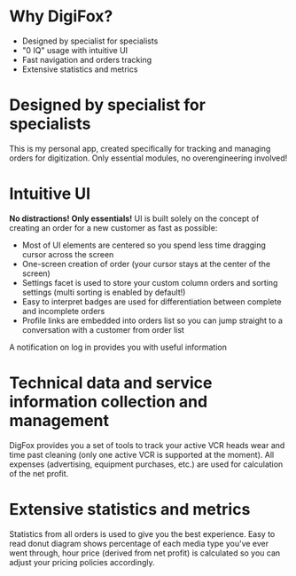 # Why DigiFox?
 - Designed by specialist for specialists
 - "0 IQ" usage with intuitive UI
 - Fast navigation and orders tracking
 - Extensive statistics and metrics
 
# Designed by specialist for specialists

This is my personal app, created specifically for tracking and managing orders for digitization. Only essential modules, no overengineering involved! 

# Intuitive UI

**No distractions! Only essentials!**
UI is built solely on the concept of creating an order for a new customer as fast as possible:

 - Most of UI elements are centered so you spend less time dragging cursor across the screen
 - One-screen creation of order (your cursor stays at the center of the screen)
 - Settings facet is used to store your custom column orders and sorting settings (multi sorting is enabled by default!)
 - Easy to interpret badges are used for differentiation between complete and incomplete orders
 - Profile links are embedded into orders list so you can jump straight to a conversation with a customer from order list

A notification on log in provides you with useful information 

# Technical data and service information collection and management

DigFox provides you a set of tools to track your active VCR heads wear and time past cleaning (only one active VCR is supported at the moment).  All expenses (advertising, equipment purchases, etc.) are used for calculation of the net profit. 

# Extensive statistics and metrics
Statistics from all orders is used to give you the best experience. Easy to read donut diagram shows percentage of each media type you've ever went through, hour price (derived from net profit) is calculated so you can adjust your pricing policies accordingly.

 

